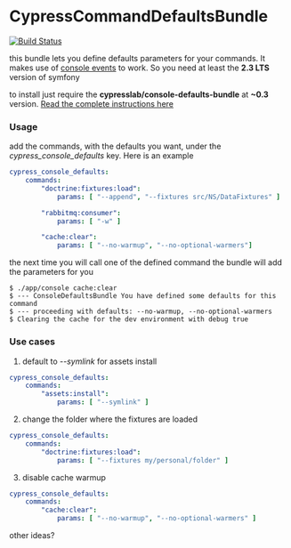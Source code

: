 CypressCommandDefaultsBundle
============================

[![Build Status](https://travis-ci.org/matteosister/CypressConsoleDefaultsBundle.png?branch=master)](https://travis-ci.org/matteosister/CypressConsoleDefaultsBundle)

this bundle lets you define defaults parameters for your commands. It makes use of [console events](http://symfony.com/doc/current/components/console/events.html) to work. So you need at least the **2.3 LTS** version of symfony

to install just require the **cypresslab/console-defaults-bundle** at **~0.3** version. [Read the complete instructions here](https://github.com/matteosister/CypressConsoleDefaultsBundle/blob/master/INSTALL.md)

### Usage

add the commands, with the defaults you want, under the *cypress_console_defaults* key. Here is an example

```yaml
cypress_console_defaults:
    commands:
        "doctrine:fixtures:load":
            params: [ "--append", "--fixtures src/NS/DataFixtures" ]

        "rabbitmq:consumer":
            params: [ "-w" ]

        "cache:clear":
            params: [ "--no-warmup", "--no-optional-warmers"]
```

the next time you will call one of the defined command the bundle will add the parameters for you

```
$ ./app/console cache:clear
$ --- ConsoleDefaultsBundle You have defined some defaults for this command
$ --- proceeding with defaults: --no-warmup, --no-optional-warmers
$ Clearing the cache for the dev environment with debug true
```

### Use cases

1. default to *--symlink* for assets install

```yaml
cypress_console_defaults:
    commands:
        "assets:install":
            params: [ "--symlink" ]
```

2. change the folder where the fixtures are loaded

```yaml
cypress_console_defaults:
    commands:
        "doctrine:fixtures:load":
            params: [ "--fixtures my/personal/folder" ]
```

3. disable cache warmup

```yaml
cypress_console_defaults:
    commands:
        "cache:clear":
            params: [ "--no-warmup", "--no-optional-warmers" ]
```

other ideas?